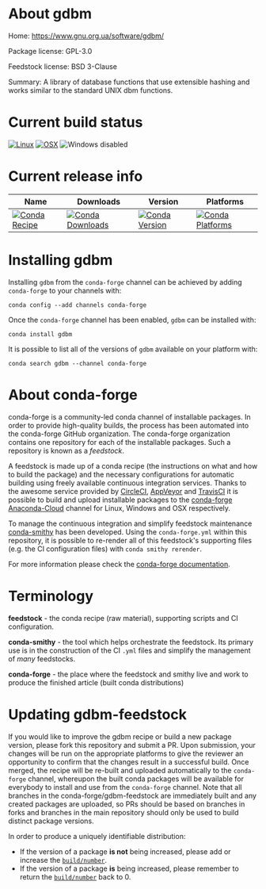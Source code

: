 About gdbm
==========

Home: https://www.gnu.org.ua/software/gdbm/

Package license: GPL-3.0

Feedstock license: BSD 3-Clause

Summary: A library of database functions that use extensible hashing and works similar to the standard UNIX dbm functions.




Current build status
====================

[![Linux](https://img.shields.io/circleci/project/github/conda-forge/gdbm-feedstock/master.svg?label=Linux)](https://circleci.com/gh/conda-forge/gdbm-feedstock)
[![OSX](https://img.shields.io/travis/conda-forge/gdbm-feedstock/master.svg?label=macOS)](https://travis-ci.org/conda-forge/gdbm-feedstock)
![Windows disabled](https://img.shields.io/badge/Windows-disabled-lightgrey.svg)

Current release info
====================

| Name | Downloads | Version | Platforms |
| --- | --- | --- | --- |
| [![Conda Recipe](https://img.shields.io/badge/recipe-gdbm-green.svg)](https://anaconda.org/conda-forge/gdbm) | [![Conda Downloads](https://img.shields.io/conda/dn/conda-forge/gdbm.svg)](https://anaconda.org/conda-forge/gdbm) | [![Conda Version](https://img.shields.io/conda/vn/conda-forge/gdbm.svg)](https://anaconda.org/conda-forge/gdbm) | [![Conda Platforms](https://img.shields.io/conda/pn/conda-forge/gdbm.svg)](https://anaconda.org/conda-forge/gdbm) |

Installing gdbm
===============

Installing `gdbm` from the `conda-forge` channel can be achieved by adding `conda-forge` to your channels with:

```
conda config --add channels conda-forge
```

Once the `conda-forge` channel has been enabled, `gdbm` can be installed with:

```
conda install gdbm
```

It is possible to list all of the versions of `gdbm` available on your platform with:

```
conda search gdbm --channel conda-forge
```


About conda-forge
=================

conda-forge is a community-led conda channel of installable packages.
In order to provide high-quality builds, the process has been automated into the
conda-forge GitHub organization. The conda-forge organization contains one repository
for each of the installable packages. Such a repository is known as a *feedstock*.

A feedstock is made up of a conda recipe (the instructions on what and how to build
the package) and the necessary configurations for automatic building using freely
available continuous integration services. Thanks to the awesome service provided by
[CircleCI](https://circleci.com/), [AppVeyor](https://www.appveyor.com/)
and [TravisCI](https://travis-ci.org/) it is possible to build and upload installable
packages to the [conda-forge](https://anaconda.org/conda-forge)
[Anaconda-Cloud](https://anaconda.org/) channel for Linux, Windows and OSX respectively.

To manage the continuous integration and simplify feedstock maintenance
[conda-smithy](https://github.com/conda-forge/conda-smithy) has been developed.
Using the ``conda-forge.yml`` within this repository, it is possible to re-render all of
this feedstock's supporting files (e.g. the CI configuration files) with ``conda smithy rerender``.

For more information please check the [conda-forge documentation](https://conda-forge.org/docs/).

Terminology
===========

**feedstock** - the conda recipe (raw material), supporting scripts and CI configuration.

**conda-smithy** - the tool which helps orchestrate the feedstock.
                   Its primary use is in the construction of the CI ``.yml`` files
                   and simplify the management of *many* feedstocks.

**conda-forge** - the place where the feedstock and smithy live and work to
                  produce the finished article (built conda distributions)


Updating gdbm-feedstock
=======================

If you would like to improve the gdbm recipe or build a new
package version, please fork this repository and submit a PR. Upon submission,
your changes will be run on the appropriate platforms to give the reviewer an
opportunity to confirm that the changes result in a successful build. Once
merged, the recipe will be re-built and uploaded automatically to the
`conda-forge` channel, whereupon the built conda packages will be available for
everybody to install and use from the `conda-forge` channel.
Note that all branches in the conda-forge/gdbm-feedstock are
immediately built and any created packages are uploaded, so PRs should be based
on branches in forks and branches in the main repository should only be used to
build distinct package versions.

In order to produce a uniquely identifiable distribution:
 * If the version of a package **is not** being increased, please add or increase
   the [``build/number``](https://conda.io/docs/user-guide/tasks/build-packages/define-metadata.html#build-number-and-string).
 * If the version of a package **is** being increased, please remember to return
   the [``build/number``](https://conda.io/docs/user-guide/tasks/build-packages/define-metadata.html#build-number-and-string)
   back to 0.
